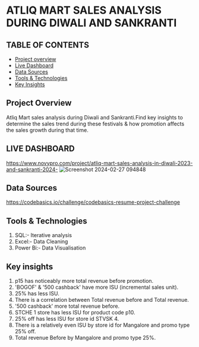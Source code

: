 # ATLIQ MART SALES ANALYSIS DURING DIWALI AND SANKRANTI 
## TABLE OF CONTENTS
- [Project overview](#project-overview)
- [Live Dashboard](#live-dashboard)
- [Data Sources](#data-sources)
- [Tools & Technologies](#tools&technologies)
- [Key Insights](#key-insights)
  
## Project Overview
Atliq Mart sales analysis during Diwali and Sankranti.Find key insights to determine the sales trend during these festivals & how promotion affects the sales growth during that time.
## LIVE DASHBOARD
https://www.novypro.com/project/atliq-mart-sales-analysis-in-diwali-2023-and-sankranti-2024-
![Screenshot 2024-02-27 094848](https://github.com/Github-sanket07sett/codebasicss/assets/137095374/c232ce30-7644-43b2-ad39-ffe2e104e662)

## Data Sources
https://codebasics.io/challenge/codebasics-resume-project-challenge
## Tools & Technologies
1. SQL:- Iterative analysis
2. Excel:- Data Cleaning
3. Power Bi:- Data Visualisation
## Key insights 
1. p15 has noticeably more total revenue before promotion.
2. 'BOGOF' & '500 cashback' have more ISU (incremental sales unit).
3. 25% has less ISU.
4. There is a correlation between Total revenue before and Total revenue.
5. '500 cashback' more total revenue before.
6. STCHE 1 store has less ISU for product code p10.
7. 25% off has less ISU for store id STVSK 4.
8. There is a relatively even ISU by store id for Mangalore and promo type 25% off.
9. Total revenue Before by Mangalore and promo type 25%.
